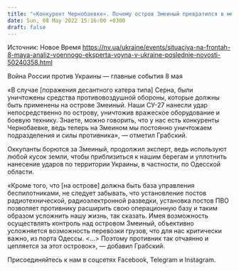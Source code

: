 ```yaml
---
title: "«Конкурент Чернобаевке». Почему остров Змеиный превратился в место, где ВСУ постоянно уничтожают силы армии РФ — военный эксперт"
date: Sun, 08 May 2022 15:16:00 +0300
draft: false
---
```

Источник: Новое Время https://nv.ua/ukraine/events/situaciya-na-frontah-8-maya-analiz-voennogo-eksperta-voyna-v-ukraine-poslednie-novosti-50240358.html


Война России против Украины — главные события 8 мая

«В случае [поражения десантного катера типа] Серна, были уничтожены средства противовоздушной обороны, которые должны быть применены на острове Змеиный. Наши СУ-27 нанесли удар непосредственно по острову, уничтожив вражеское оборудование и боевую технику. Знаете, можно говорить, что у нас есть конкуренты Чернобаевке, ведь теперь на Змеином мы постоянно уничтожаем подразделения и силы противника», — отметил Грабский.

Оккупанты борются за Змеиный, продолжил эксперт, ведь используют любой кусок земли, чтобы приблизиться к нашим берегам и уплотнить нанесение ударов по территории Украины, в частности, по Одесской области.

«Кроме того, что [на острове] должна быть база управления беспилотниками, не следует забывать, что установление постов радиотехнической, радиоэлектронной разведки, установка постов ПВО позволяет противнику расширить свою операционную базу и таким образом усложнить нашу жизнь, так сказать. Имея возможность осуществлять контроль над островом Змеиный, объективно усложняется возможность перевозки грузов, что для нас критически важно, из порта Одессы. <...> Поэтому противник так отчаянно и цепляется за этот островок», — добавил Грабский.

Присоединяйтесь к нам в соцсетях Facebook, Telegram и Instagram.
